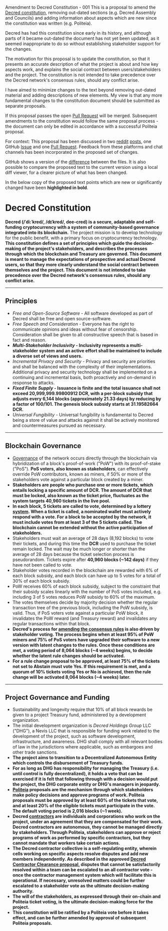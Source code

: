 Amendment to Decred Constitution - 001
This is a proposal to amend the [Decred constitution](https://docs.decred.org/governance/decred-constitution/), removing out-dated sections (e.g. Decred Assembly and Councils) and adding information about aspects which are new since the constitution was written (e.g. Politeia). 

Decred has had this constitution since early in its history, and although parts of it became out-dated the document has not yet been updated, as it seemed inappropriate to do so without establishing stakeholder support for the changes.

The motivation for this proposal is to update the constitution, so that it presents an accurate description of what the project is about and how key aspects work, and explains the social contract between users/stakeholders and the project. The constitution is not intended to take precedence over the Decred network's consensus rules, should any conflict arise.

I have aimed to minimize changes to the text beyond removing out-dated material and adding descriptions of new elements. My view is that any more fundamental changes to the constitution document should be submitted as separate proposals.

If this proposal passes the open [Pull Request](https://github.com/decred/dcrdocs/pull/860) will be merged. Subsequent amendments to the constitution would follow the same proposal process - the document can only be edited in accordance with a successful Politeia proposal.

For context: This proposal has been discussed in two [reddit](https://www.reddit.com/r/decred/comments/arry2z/proposing_an_amendment_to_the_decred_constitution/) [posts](https://www.reddit.com/r/decred/comments/asnl21/should_we_scrap_the_decred_constitution/), one GitHub [Issue](https://github.com/xaur/decred-issues/issues/107) and one [Pull Request](https://github.com/decred/dcrdocs/pull/860). Feedback from these platforms and chat channels has been incorporated in the proposed set of changes. 

GitHub shows a version of the [difference](https://github.com/decred/dcrdocs/pull/860/files) between the files. It is also possible to compare the proposed text to the current version using a local diff viewer, for a clearer picture of what has been changed.

In the below copy of the proposed text points which are new or significantly changed have been **highlighted in bold**. 

# Decred Constitution

**Decred (/ˈdi:ˈkred/, /dɪˈkred/, dee-cred) is a secure, adaptable and self-funding cryptocurrency with a system of community-based governance integrated into its blockchain.** The project mission is to develop technology for the public benefit, with a primary focus on cryptocurrency technology. **This constitution defines a set of principles which guide the decision-making of the project's stakeholders, and describes the processes through which the blockchain and Treasury are governed. This document is meant to manage the expectations of prospective and actual Decred users, so that they more clearly understand the social contract between themselves and the project. This document is not intended to take precedence over the Decred network's consensus rules, should any conflict arise.**

------

## Principles

- *Free and Open-Source Software* - All software developed as part of Decred shall be free and open source-software.
- *Free Speech and Consideration* - Everyone has the right to communicate opinions and ideas without fear of censorship. Consideration shall be given to all constructive speech that is based in fact and reason.
- ***Multi-Stakeholder Inclusivity* - Inclusivity represents a multi-stakeholder system and an active effort shall be maintained to include a diverse set of views and users.**
- *Incremental Privacy and Security* - Privacy and security are priorities and shall be balanced with the complexity of their implementations. Additional privacy and security technology shall be implemented on a continuing and incremental basis, both proactively and on-demand in response to attacks.
- ***Fixed Finite Supply* - Issuance is finite and the total issuance shall not exceed 20,999,999.99800912 DCR, with a per-block subsidy that adjusts every 6,144 blocks (approximately 21.33 days) by reducing by a factor of 100/101. The genesis block subsidy starts at 31.19582664 DCR.**
- *Universal Fungibility* - Universal fungibility is fundamental to Decred being a store of value and attacks against it shall be actively monitored and countermeasures pursued as necessary.

------

## Blockchain Governance

- [Governance](https://docs.decred.org/governance/introduction-to-decred-governance/) of the network occurs directly through the blockchain via hybridization of a block's proof-of-work ("PoW") with its proof-of-stake ("PoS"). **PoS voters, also known as stakeholders**, can effectively override PoW contributors, known as miners, if 50% or more of the stakeholders vote against a particular block created by a miner.
- **Stakeholders are people who purchase one or more tickets, which entails locking a specific amount of DCR. The amount of DCR that must be locked, also known as the ticket price, fluctuates as the system targets 40,960 tickets in the live pool.**
- **In each block, 5 tickets are called to vote, determined by a lottery [system](https://docs.decred.org/proof-of-stake/proof-of-stake/). When a ticket is called, a nominated wallet must actively respond with a vote. For a block to be accepted by the network, it must include votes from at least 3 of the 5 tickets called. The blockchain cannot be extended without the active participation of stakeholders.**
- Stakeholders must wait an average of 28 days (8,192 blocks) to vote their tickets, and during this time the **DCR** used to purchase the ticket remain locked. The wait may be much longer or shorter than the average of 28 days because the ticket selection process is pseudorandom. Tickets expire after **40,960 blocks (~142 days)** if they have not been called to vote.
- Stakeholder votes recorded in the blockchain are rewarded with 6% of each block subsidy, and each block can have up to 5 votes for a total of 30% of each block subsidy.
- PoW receives 60% of each block subsidy, subject to the constraint that their subsidy scales linearly with the number of PoS votes included, e.g. including 3 of 5 votes reduces PoW subsidy to 60% of the maximum.
- The votes themselves decide by majority decision whether the regular transaction tree of the previous block, including the PoW subsidy, is valid. Thus, if PoS voters vote against a particular PoW block, it invalidates the PoW reward (and Treasury reward) and invalidates any regular transactions within that block.
- **Decred's process for [amending the consensus rules](https://docs.decred.org/governance/consensus-rule-voting/consensus-rules-voting/) is also driven by stakeholder voting. The process begins when at least 95% of PoW miners and 75% of PoS voters have upgraded their software to a new version with latent changes to the rules. Once these conditions are met, a voting period of 8,064 blocks (~4 weeks) begins, to decide whether the latent rule changes should be activated.** 
- **For a rule change proposal to be approved, at least 75% of the tickets not set to Abstain must vote Yes. If this requirement is met, and a quorum of 10% tickets voting Yes or No is achieved, then the rule change will be activated 8,064 blocks (~4 weeks) later.**

------

## Project Governance and Funding

- Sustainability and longevity require that 10% of all block rewards be given to a project Treasury fund, administered by a development organization.
- The initial development organization is *Decred Holdings Group* LLC ("DHG"), a Nevis LLC that is responsible for funding work related to the development of the project, such as software development, infrastructure, and awareness. DHG shall comply with all relevant bodies of law in the jurisdictions where applicable, such as embargoes and other trade sanctions.
- **The project aims to transition to a Decentralized Autonomous Entity which controls the disbursement of Treasury funds.**
- **For as long as DHG has responsibility for managing the Treasury (i.e. until control is fully decentralized), it holds a veto that can be exercised if it is felt that following through with a decision would put the project, the DHG corporate entity or DHG's managers in jeopardy.** 
- **[Politeia](https://docs.decred.org/governance/politeia/politeia/) proposals are the mechanism through which stakeholders make policy decisions and approve programs of work. Politeia proposals must be approved by at least 60% of the tickets that vote, and at least 20% of the eligible tickets must participate in the vote. The default voting period is 2,016 blocks (~1 week).**
- **Decred [contractors](https://docs.decred.org/contributing/contributing-to-decred/) are individuals and corporations who work on the project, under an agreement that they are compensated for their work. Decred contractors are autonomous, they cannot be managed directly by stakeholders. Through Politeia, stakeholders can approve or reject programs of work as performed by specific contractors, but they cannot mandate that workers take certain actions.** 
- **The Decred contractor collective is a self-regulating entity, wherein cells working on specific aspects resolve disputes and add new members independently. As described in the approved [Decred Contractor Clearance proposal](https://proposals.decred.org/proposals/fa38a3593d9a3f6cb2478a24c25114f5097c572f6dadf24c78bb521ed10992a4), disputes that cannot be satisfactorily resolved within a team can be escalated to an all contractor vote - once the contractor management system which will facilitate this is operational. If necessary, unresolved matters could be further escalated to a stakeholder vote as the ultimate decision-making authority.**
- **The will of the stakeholders, as expressed through their on-chain and Politeia ticket voting, is the ultimate decision-making force for the project.** 
- **This constitution will be ratified by a Politeia vote before it takes effect, and can be further amended by approval of subsequent Politeia proposals.**

